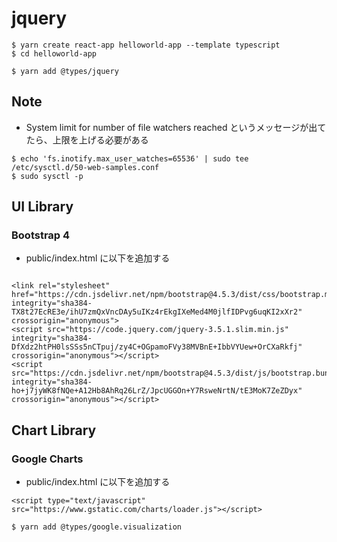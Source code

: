 # jquery

```
$ yarn create react-app helloworld-app --template typescript
$ cd helloworld-app

$ yarn add @types/jquery
```

## Note

- System limit for number of file watchers reached というメッセージが出てたら、上限を上げる必要がある

```
$ echo 'fs.inotify.max_user_watches=65536' | sudo tee /etc/sysctl.d/50-web-samples.conf
$ sudo sysctl -p
```

## UI Library

### Bootstrap 4

- public/index.html に以下を追加する

```

<link rel="stylesheet" href="https://cdn.jsdelivr.net/npm/bootstrap@4.5.3/dist/css/bootstrap.min.css" integrity="sha384-TX8t27EcRE3e/ihU7zmQxVncDAy5uIKz4rEkgIXeMed4M0jlfIDPvg6uqKI2xXr2" crossorigin="anonymous">
<script src="https://code.jquery.com/jquery-3.5.1.slim.min.js" integrity="sha384-DfXdz2htPH0lsSSs5nCTpuj/zy4C+OGpamoFVy38MVBnE+IbbVYUew+OrCXaRkfj" crossorigin="anonymous"></script>
<script src="https://cdn.jsdelivr.net/npm/bootstrap@4.5.3/dist/js/bootstrap.bundle.min.js" integrity="sha384-ho+j7jyWK8fNQe+A12Hb8AhRq26LrZ/JpcUGGOn+Y7RsweNrtN/tE3MoK7ZeZDyx" crossorigin="anonymous"></script>

```

## Chart Library

### Google Charts

- public/index.html に以下を追加する

```
<script type="text/javascript" src="https://www.gstatic.com/charts/loader.js"></script>
```

```
$ yarn add @types/google.visualization
```
